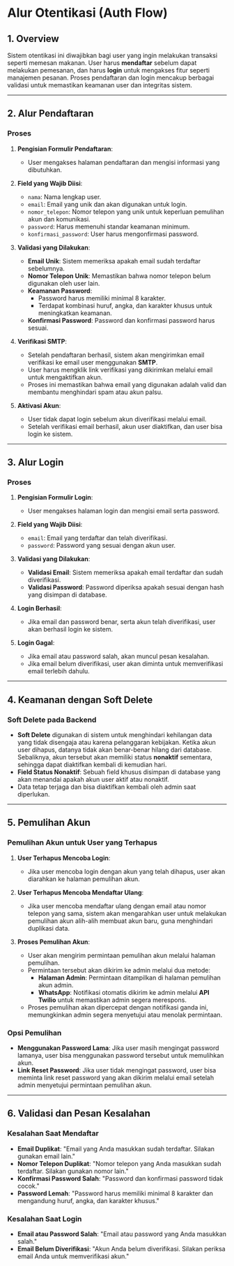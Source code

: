 # Alur Otentikasi (Auth Flow)

## 1. Overview
Sistem otentikasi ini diwajibkan bagi user yang ingin melakukan transaksi seperti memesan makanan. User harus **mendaftar** sebelum dapat melakukan pemesanan, dan harus **login** untuk mengakses fitur seperti manajemen pesanan. Proses pendaftaran dan login mencakup berbagai validasi untuk memastikan keamanan user dan integritas sistem.

---

## 2. Alur Pendaftaran

### Proses
1. **Pengisian Formulir Pendaftaran**:
   - User mengakses halaman pendaftaran dan mengisi informasi yang dibutuhkan.
   
2. **Field yang Wajib Diisi**:
   - `nama`: Nama lengkap user.
   - `email`: Email yang unik dan akan digunakan untuk login.
   - `nomor_telepon`: Nomor telepon yang unik untuk keperluan pemulihan akun dan komunikasi.
   - `password`: Harus memenuhi standar keamanan minimum.
   - `konfirmasi_password`: User harus mengonfirmasi password.

3. **Validasi yang Dilakukan**:
   - **Email Unik**: Sistem memeriksa apakah email sudah terdaftar sebelumnya.
   - **Nomor Telepon Unik**: Memastikan bahwa nomor telepon belum digunakan oleh user lain.
   - **Keamanan Password**: 
     - Password harus memiliki minimal 8 karakter.
     - Terdapat kombinasi huruf, angka, dan karakter khusus untuk meningkatkan keamanan.
   - **Konfirmasi Password**: Password dan konfirmasi password harus sesuai.

4. **Verifikasi SMTP**:
   - Setelah pendaftaran berhasil, sistem akan mengirimkan email verifikasi ke email user menggunakan **SMTP**.
   - User harus mengklik link verifikasi yang dikirimkan melalui email untuk mengaktifkan akun.
   - Proses ini memastikan bahwa email yang digunakan adalah valid dan membantu menghindari spam atau akun palsu.

5. **Aktivasi Akun**:
   - User tidak dapat login sebelum akun diverifikasi melalui email.
   - Setelah verifikasi email berhasil, akun user diaktifkan, dan user bisa login ke sistem.

---

## 3. Alur Login

### Proses
1. **Pengisian Formulir Login**:
   - User mengakses halaman login dan mengisi email serta password.

2. **Field yang Wajib Diisi**:
   - `email`: Email yang terdaftar dan telah diverifikasi.
   - `password`: Password yang sesuai dengan akun user.

3. **Validasi yang Dilakukan**:
   - **Validasi Email**: Sistem memeriksa apakah email terdaftar dan sudah diverifikasi.
   - **Validasi Password**: Password diperiksa apakah sesuai dengan hash yang disimpan di database.
   
4. **Login Berhasil**:
   - Jika email dan password benar, serta akun telah diverifikasi, user akan berhasil login ke sistem.

5. **Login Gagal**:
   - Jika email atau password salah, akan muncul pesan kesalahan.
   - Jika email belum diverifikasi, user akan diminta untuk memverifikasi email terlebih dahulu.

---

## 4. Keamanan dengan Soft Delete

### Soft Delete pada Backend
- **Soft Delete** digunakan di sistem untuk menghindari kehilangan data yang tidak disengaja atau karena pelanggaran kebijakan. Ketika akun user dihapus, datanya tidak akan benar-benar hilang dari database. Sebaliknya, akun tersebut akan memiliki status **nonaktif** sementara, sehingga dapat diaktifkan kembali di kemudian hari.
- **Field Status Nonaktif**: Sebuah field khusus disimpan di database yang akan menandai apakah akun user aktif atau nonaktif.
- Data tetap terjaga dan bisa diaktifkan kembali oleh admin saat diperlukan.

---

## 5. Pemulihan Akun

### Pemulihan Akun untuk User yang Terhapus
1. **User Terhapus Mencoba Login**:
   - Jika user mencoba login dengan akun yang telah dihapus, user akan diarahkan ke halaman pemulihan akun.
   
2. **User Terhapus Mencoba Mendaftar Ulang**:
   - Jika user mencoba mendaftar ulang dengan email atau nomor telepon yang sama, sistem akan mengarahkan user untuk melakukan pemulihan akun alih-alih membuat akun baru, guna menghindari duplikasi data.

3. **Proses Pemulihan Akun**:
   - User akan mengirim permintaan pemulihan akun melalui halaman pemulihan.
   - Permintaan tersebut akan dikirim ke admin melalui dua metode:
     - **Halaman Admin**: Permintaan ditampilkan di halaman pemulihan akun admin.
     - **WhatsApp**: Notifikasi otomatis dikirim ke admin melalui **API Twilio** untuk memastikan admin segera merespons.
   - Proses pemulihan akan dipercepat dengan notifikasi ganda ini, memungkinkan admin segera menyetujui atau menolak permintaan.

### Opsi Pemulihan
- **Menggunakan Password Lama**: Jika user masih mengingat password lamanya, user bisa menggunakan password tersebut untuk memulihkan akun.
- **Link Reset Password**: Jika user tidak mengingat password, user bisa meminta link reset password yang akan dikirim melalui email setelah admin menyetujui permintaan pemulihan akun.

---

## 6. Validasi dan Pesan Kesalahan

### Kesalahan Saat Mendaftar
- **Email Duplikat**: "Email yang Anda masukkan sudah terdaftar. Silakan gunakan email lain."
- **Nomor Telepon Duplikat**: "Nomor telepon yang Anda masukkan sudah terdaftar. Silakan gunakan nomor lain."
- **Konfirmasi Password Salah**: "Password dan konfirmasi password tidak cocok."
- **Password Lemah**: "Password harus memiliki minimal 8 karakter dan mengandung huruf, angka, dan karakter khusus."

### Kesalahan Saat Login
- **Email atau Password Salah**: "Email atau password yang Anda masukkan salah."
- **Email Belum Diverifikasi**: "Akun Anda belum diverifikasi. Silakan periksa email Anda untuk memverifikasi akun."